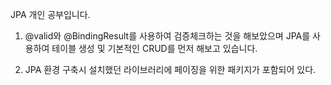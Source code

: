 JPA 개인 공부입니다.


1. @valid와 @BindingResult를 사용하여 검증체크하는 것을 해보았으며 JPA를 사용하여
   테이블 생성 및 기본적인 CRUD를 먼저 해보고 있습니다.

3. JPA 환경 구축시 설치했던 라이브러리에 페이징을 위한 패키지가 포함되어 있다.
